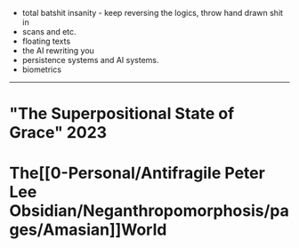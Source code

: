 - total batshit insanity - keep reversing the logics, throw hand drawn shit in
- scans and etc.
- floating texts
- the AI rewriting you
- persistence systems and AI systems.
- biometrics

---


# "The Superpositional State of Grace" 2023

# The[[0-Personal/Antifragile Peter Lee Obsidian/Neganthropomorphosis/pages/Amasian]]World







